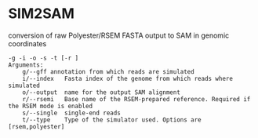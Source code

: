 # SIM2SAM
conversion of raw Polyester/RSEM FASTA output to SAM in genomic coordinates

```
-g -i -o -s -t [-r ]
Arguments:
	g/--gff	annotation from which reads are simulated
	i/--index	Fasta index of the genome from which reads where simulated
	o/--output	name for the output SAM alignment
	r/--rsemi	Base name of the RSEM-prepared reference. Required if the RSEM mode is enabled
	s/--single	single-end reads
	t/--type	Type of the simulator used. Options are [rsem,polyester]
```
